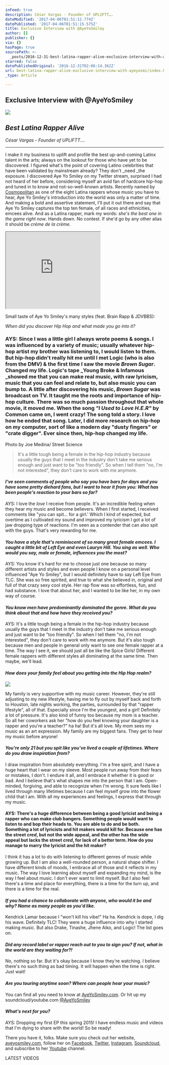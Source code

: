 ```yaml
---
inFeed: true
description: César Vargas - Founder of UPLIFTT….
dateModified: '2017-04-06T01:51:12.774Z'
datePublished: '2017-04-06T01:51:15.575Z'
title: Exclusive Interview with @AyeYoSmiley
author: []
publisher: {}
via: {}
hasPage: true
sourcePath: >-
  _posts/2016-12-31-best-latina-rapper-alive-exclusive-interview-with-ayeyosmi.md
starred: false
datePublishedOriginal: '2016-12-31T02:06:14.362Z'
url: best-latina-rapper-alive-exclusive-interview-with-ayeyosmi/index.html
_type: Article

---
```

## Exclusive Interview with @AyeYoSmiley
![](https://the-grid-user-content.s3-us-west-2.amazonaws.com/94c33911-cc6f-4b8f-8da6-c402cd8797cf.jpg)

## _Best Latina Rapper Alive_

_César Vargas - Founder of UPLIFTT...._

---

I make it my business to uplift and profile the best up-and-coming Latinx talent in the arts; always on the lookout for those who have yet to be discovered. I figured what's the point of covering Latino celebrities that have been validated by mainstream already? They don't _need _the exposure. I discovered Aye Yo Smiley on my Twitter stream, surprised I had not heard of her before, considering myself an avid fan of hardcore hip-hop and tuned in to know and not-so-well-known artists. Recently named by [Cosmopolitan][0] as one of the eight Latina rappers whose music you have to hear, Aye Yo Smiley's introduction into the world was only a matter of time. And making a bold and assertive statement, I'll put it out there and say that Aye Yo Smiley captures the top ten female, of all races and ethnicities, emcees alive. And as a Latina rapper, mark my words: _she's the best one in the game right now_. Hands down. No contest. If she'd go by any other alias it should be _crème de la crème._

<iframe src="https://the-grid.github.io/ed-userhtml/?g=eJx9jkFrwkAQhe_-imEP3poNWK1tNwse0ipYAlZaclyTibt010k3q6H-ehOFCh68vW-Y9_iEqbxyCI0vEqZDqJsXzmur_tBHB-OQooIcP5gSiU_j-Hkcj58YtKYMOmGTx5iBRrPVIWGjSQfnsQ35En3COm5x82OCspbaam9tU3jEHTg63p5uWAp-EZMDUUuhQHusroJXs38nOctTyDP4_Fgs0xweYPi7p_D6Pc9msJ6nq_TCgivZWZKDO6PbyljXMPkOb304d2h3p8HkVx_7x0jwWg5OpoNxng" height="244" style=""></iframe>

Small taste of Aye Yo Smiley's many styles (feat. Brain Rapp & JDVBBS):

_When did you discover Hip Hop and what made you go into it?_

### AYS: Since I was a little girl I always wrote poems & songs. I was influenced by a variety of music; usually whatever hip-hop artist my brother was listening to, I would listen to them. But hip-hop didn't really hit me until I met Logic (who is also from the DMV) & the first time I saw the movie _Brown Sugar_. Changed my life. Logic's tape _Young Broke & Infamous _showed me that you can make real music, with raw lyricism, music that you can feel and relate to, but also music you can bump to. A little after discovering his music, _Brown Sugar_ was broadcast on TV. It taught me the roots and importance of hip-hop culture. There was so much passion throughout that whole movie, it moved me. When the song _"I Used to Love H.E.R"_ by Common came on, I went crazy! The song told a story. I love how he ended that song. Later, I did more research on hip-hop on my computer, sort of like a modern day "dusty fingers" or "crate digger". Ever since then, hip-hop changed my life.

Photo by Joe Medina/ Street Science

> It's a little tough being a female in the hip-hop industry because usually the guys that I meet in the industry don't take me serious enough and just want to be "too friendly". So when I tell them "no, I'm not interested", they don't care to work with me anymore.

#### _I've seen comments of people who say you have bars for days and you have some pretty diehard fans, but I want to hear it from you: What has been people's reaction to your bars so far?_

AYS: I love the _love_ I receive from people. It's an incredible feeling when they hear my music and become believers. When I first started, I received comments like "you can spit... for a girl.' Which I kind of expected, but overtime as I cultivated my sound and improved my lyricism I got a lot of jaw dropping type of reactions. I'm seen as a contender that can also spit with the guys. That's very rewarding for me.

#### _You have a style that's reminiscent of so many great female emcees. I caught a little bit of Left Eye and even Lauryn Hill. You sing as well. Who would you say, male or female, influences you the most?_

AYS: You know it's hard for me to choose just one because so many different artists and styles and even people I know on a personal level influenced "Aye Yo Smiley", but I would definitely have to say Left Eye from TLC. She was so free spirited, and true to what she believed in, original and full of that crazy sexy cool style. Her rap flow was so effortless, fun, and had substance. I love that about her, and I wanted to be like her, in my own way of course.

#### _You know men have predominantly dominated the genre. What do you think about that and how have they received you?_

AYS: It's a little tough being a female in the hip-hop industry because usually the guys that I meet in the industry don't take me serious enough and just want to be "too friendly". So when I tell them "no, I'm not interested", they don't care to work with me anymore. But it's also tough because men and people in general only want to see one female rapper at a time. The way I see it, we should just all be like the Spice Girls! Different female rappers with different styles all dominating at the same time. Then maybe, we'll lead.

#### _How does your family feel about you getting into the Hip Hop realm?_
![](https://the-grid-user-content.s3-us-west-2.amazonaws.com/82482d41-167b-42ae-93bf-fe06f4e89f67.jpg)

My family is very supportive with my music career. However, they're still adjusting to my new lifestyle, having me to fly out by myself back and forth to Houston, late nights working, the parties, surrounded by that "rapper lifestyle", all of that. Especially since I'm the youngest, and a girl! Definitely a lot of pressure. It's also kind of funny too because my mom is a teacher. So all her coworkers ask her "how do you feel knowing your daughter is a rapper and you're a teacher?" ha ha! But it's all love. My mom sees my music as an art expression. My family are my biggest fans. They get to hear my music before anyone!

#### _You're only 21 but you spit like you've lived a couple of lifetimes. Where do you draw inspiration from?_

I draw inspiration from absolutely everything. I'm a free spirit, and I have a huge heart that I wear on my sleeve. Most people run away from their fears or mistakes, I don't. I endure it all, and I embrace it whether it is good or bad. And I believe that's what shapes me into the person that I am. Open-minded, forgiving, and able to recognize when I'm wrong. It sure feels like I lived through many lifetimes because I can feel myself grow into the flower child that I am. With all my experiences and feelings, I express that through my music.

#### AYS: There's a huge difference between being a good lyricist and being a rapper who can make club bangers. Something people would want to listen to and bop their heads to. You are able to do and be both. Something a lot of lyricists and hit makers would kill for. Because one has the street _cred_, but not the wide appeal, and the other has the wide appeal but lacks the street _cred_, for lack of a better term. How do you manage to marry the lyricist and the hit maker?

I think it has a lot to do with listening to different genres of music while growing up. But I am also a well-rounded person, a natural shape shifter. I have different kinds of moods, I embrace all of those and it reflects in my music. The way I love learning about myself and expanding my mind, is the way I feel about music. I don't ever want to limit myself. But I also feel there's a time and place for everything, there is a time for the turn up, and there is a time for the real.

#### _If you had a chance to collaborate with anyone, who would it be and why? Name as many people as you'd like._

Kendrick Lamar because I "won't kill his vibe!" Ha ha. Kendrick is dope, I dig his wave. Definitely TLC! They were a huge influence into why I started making music. But also Drake, Tinashe, Jhene Aiko, and Logic! The list goes on.

#### _Did any record label or rapper reach out to you to sign you? If not, what in the world are they waiting for?!_

No, nothing so far. But it's okay because I know they're watching. I believe there's no such thing as bad timing. It will happen when the time is right. Just wait!

#### _Are you touring anytime soon? Where can people hear your music?_

You can find all you need to know at [AyeYoSmiley.com][1]. Or hit up my soundcloud/youtube.com [@AyeYoSmiley][2]

#### _What's next for you?_

AYS: Dropping my first EP this spring 2015! I have endless music and videos that I'm dying to share with the world! So be ready!

There you have it, folks. Make sure you check out her website, [ayeyosmiley.com][1], follow her on [Facebook][3], [Twitter][4], [Instagram][5], [Soundcloud][2], and subscribe to her [Youtube][6] channel.

LATEST VIDEOS

[0]: http://www.cosmopolitan.com/entertainment/music/news/a37940/8-latina-rappers-who-are-killing-it/
[1]: http://ayeyosmiley.com/
[2]: https://soundcloud.com/ayeyosmiley
[3]: https://www.facebook.com/AyeYoSmiley
[4]: https://twitter.com/AyeYoSmiley
[5]: https://instagram.com/ayeyosmiley
[6]: https://www.youtube.com/channel/UClZsspgrZot7dO1qqk6yD7w